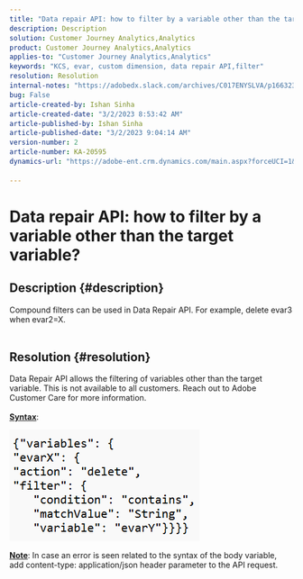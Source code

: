 ```yaml
---
title: "Data repair API: how to filter by a variable other than the target variable?"
description: Description
solution: Customer Journey Analytics,Analytics
product: Customer Journey Analytics,Analytics
applies-to: "Customer Journey Analytics,Analytics"
keywords: "KCS, evar, custom dimension, data repair API,filter"
resolution: Resolution
internal-notes: "https://adobedx.slack.com/archives/C017ENYSLVA/p1663232879048209"
bug: False
article-created-by: Ishan Sinha
article-created-date: "3/2/2023 8:53:42 AM"
article-published-by: Ishan Sinha
article-published-date: "3/2/2023 9:04:14 AM"
version-number: 2
article-number: KA-20595
dynamics-url: "https://adobe-ent.crm.dynamics.com/main.aspx?forceUCI=1&pagetype=entityrecord&etn=knowledgearticle&id=e5adefb9-d7b8-ed11-83fe-6045bd0065f9"

---
```

# Data repair API: how to filter by a variable other than the target variable?

## Description {#description}

Compound filters can be used in Data Repair API. For example, delete evar3 when evar2=X.
<br> 

## Resolution {#resolution}

Data Repair API allows the filtering of variables other than the target variable. This is not available to all customers. Reach out to Adobe Customer Care for more information.<br> <br><u><b>Syntax</b></u>:

![](assets/7479bc27-d9b8-ed11-83fe-6045bd0065f9.png)

<u><b>Note</b></u>: In case an error is seen related to the syntax of the body variable, add content-type: application/json header parameter to the API request.